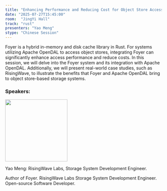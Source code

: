 ```yaml
---
title: "Enhancing Performance and Reducing Cost for Object Store Access with Apache OpenDAL and Foyer"
date: "2025-07-27T15:45:00"
room:  "JingYi Hall"
track: "rust"
presenters: "Yao Meng"
stype: "Chinese Session"
---
```


Foyer is a hybrid in-memory and disk cache library in Rust. For systems utilizing Apache OpenDAL to access object stores, integrating Foyer can significantly enhance access performance and reduce costs. In this session, we will delve into the Foyer system and its integration with Apache OpenDAL. Additionally, we will present real-world case studies, such as RisingWave, to illustrate the benefits that Foyer and Apache OpenDAL bring to object store-based storage systems.

### Speakers:


<img src="https://sessionize.com/image/82f6-400o400o1-h56SFqS8jz2wyRxgSEALAy.jpg" width="200" /><br/>

Yao Meng: RisingWave Labs, Storage System Development Engineer.

Author of Foyer. RisingWave Labs Storage System Development Engineer. Open-source Software Developer.